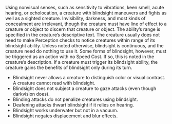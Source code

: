 Using nonvisual senses, such as sensitivity to vibrations, keen smell, acute hearing, or echolocation, a creature with blindsight maneuvers and fights as well as a sighted creature. Invisibility, darkness, and most kinds of concealment are irrelevant, though the creature must have line of effect to a creature or object to discern that creature or object. The ability’s range is specified in the creature’s descriptive text. The creature usually does not need to make Perception checks to notice creatures within range of its blindsight ability. Unless noted otherwise, blindsight is continuous, and the creature need do nothing to use it. Some forms of blindsight, however, must be triggered as an action with no Speed Cost. If so, this is noted in the creature’s description. If a creature must trigger its blindsight ability, the creature gains the benefits of blindsight only during its turn.

+ Blindsight never allows a creature to distinguish color or visual contrast. A creature cannot read with blindsight.
+ Blindsight does not subject a creature to gaze attacks (even though darkvision does).
+ Blinding attacks do not penalize creatures using blindsight.
+ Deafening attacks thwart blindsight if it relies on hearing.
+ Blindsight works underwater but not in a vacuum.
+ Blindsight negates displacement and blur effects.